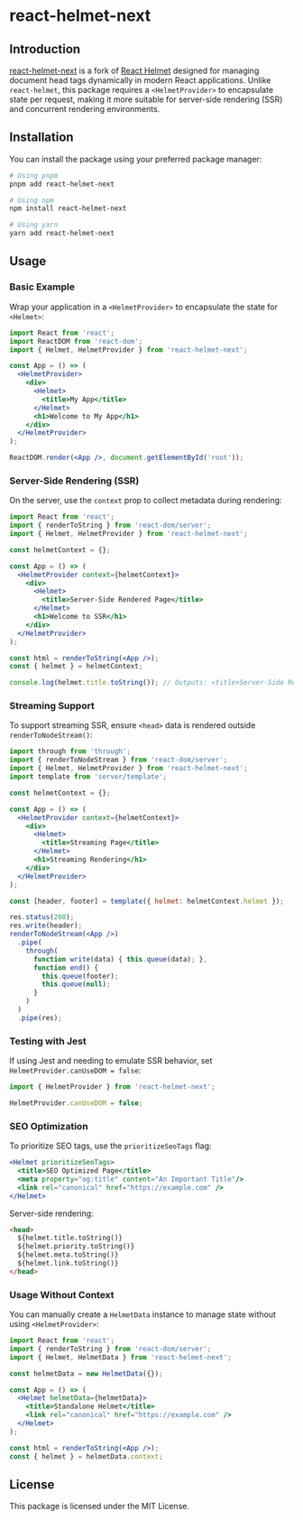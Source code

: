 # react-helmet-next

## Introduction

[react-helmet-next](https://github.com/blencm/react-helmet) is a fork of [React Helmet](https://github.com/nfl/react-helmet) designed for managing document head tags dynamically in modern React applications. Unlike `react-helmet`, this package requires a `<HelmetProvider>` to encapsulate state per request, making it more suitable for server-side rendering (SSR) and concurrent rendering environments.

## Installation

You can install the package using your preferred package manager:

```sh
# Using pnpm
pnpm add react-helmet-next

# Using npm
npm install react-helmet-next

# Using yarn
yarn add react-helmet-next
```

## Usage

### Basic Example

Wrap your application in a `<HelmetProvider>` to encapsulate the state for `<Helmet>`:

```jsx
import React from 'react';
import ReactDOM from 'react-dom';
import { Helmet, HelmetProvider } from 'react-helmet-next';

const App = () => (
  <HelmetProvider>
    <div>
      <Helmet>
        <title>My App</title>
      </Helmet>
      <h1>Welcome to My App</h1>
    </div>
  </HelmetProvider>
);

ReactDOM.render(<App />, document.getElementById('root'));
```

### Server-Side Rendering (SSR)

On the server, use the `context` prop to collect metadata during rendering:

```jsx
import React from 'react';
import { renderToString } from 'react-dom/server';
import { Helmet, HelmetProvider } from 'react-helmet-next';

const helmetContext = {};

const App = () => (
  <HelmetProvider context={helmetContext}>
    <div>
      <Helmet>
        <title>Server-Side Rendered Page</title>
      </Helmet>
      <h1>Welcome to SSR</h1>
    </div>
  </HelmetProvider>
);

const html = renderToString(<App />);
const { helmet } = helmetContext;

console.log(helmet.title.toString()); // Outputs: <title>Server-Side Rendered Page</title>
```

### Streaming Support

To support streaming SSR, ensure `<head>` data is rendered outside `renderToNodeStream()`:

```jsx
import through from 'through';
import { renderToNodeStream } from 'react-dom/server';
import { Helmet, HelmetProvider } from 'react-helmet-next';
import template from 'server/template';

const helmetContext = {};

const App = () => (
  <HelmetProvider context={helmetContext}>
    <div>
      <Helmet>
        <title>Streaming Page</title>
      </Helmet>
      <h1>Streaming Rendering</h1>
    </div>
  </HelmetProvider>
);

const [header, footer] = template({ helmet: helmetContext.helmet });

res.status(200);
res.write(header);
renderToNodeStream(<App />)
  .pipe(
    through(
      function write(data) { this.queue(data); },
      function end() {
        this.queue(footer);
        this.queue(null);
      }
    )
  )
  .pipe(res);
```

### Testing with Jest

If using Jest and needing to emulate SSR behavior, set `HelmetProvider.canUseDOM = false`:

```jsx
import { HelmetProvider } from 'react-helmet-next';

HelmetProvider.canUseDOM = false;
```

### SEO Optimization

To prioritize SEO tags, use the `prioritizeSeoTags` flag:

```jsx
<Helmet prioritizeSeoTags>
  <title>SEO Optimized Page</title>
  <meta property="og:title" content="An Important Title"/>
  <link rel="canonical" href="https://example.com" />
</Helmet>
```

Server-side rendering:

```html
<head>
  ${helmet.title.toString()}
  ${helmet.priority.toString()}
  ${helmet.meta.toString()}
  ${helmet.link.toString()}
</head>
```

### Usage Without Context

You can manually create a `HelmetData` instance to manage state without using `<HelmetProvider>`:

```jsx
import React from 'react';
import { renderToString } from 'react-dom/server';
import { Helmet, HelmetData } from 'react-helmet-next';

const helmetData = new HelmetData({});

const App = () => (
  <Helmet helmetData={helmetData}>
    <title>Standalone Helmet</title>
    <link rel="canonical" href="https://example.com" />
  </Helmet>
);

const html = renderToString(<App />);
const { helmet } = helmetData.context;
```

## License

This package is licensed under the MIT License.